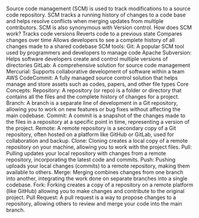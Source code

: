 Source code management (SCM) is used to track modifications to a source code repository. 
SCM tracks a running history of changes to a code base and helps resolve conflicts when merging updates from multiple contributors.
 SCM is also synonymous with Version control.
 How does SCM work? 
Tracks code versions
Reverts code to a previous state
Compares changes over time
Allows developers to see a complete history of all changes made to a shared codebase
SCM tools:
Git: A popular SCM tool used by programmers and developers to manage code 
Apache Subversion: Helps software developers create and control multiple versions of directories 
GitLab: A comprehensive solution for source code management 
Mercurial: Supports collaborative development of software within a team 
AWS CodeCommit: A fully managed source control solution that helps manage and store assets such as codes, papers, and other file types 
Core Concepts:
Repository:
A repository (or repo) is a folder or directory that contains all the files and the complete history of changes for a project. 
Branch:
A branch is a separate line of development in a Git repository, allowing you to work on new features or bug fixes without affecting the main codebase. 
Commit:
A commit is a snapshot of the changes made to the files in a repository at a specific point in time, representing a version of the project. 
Remote:
A remote repository is a secondary copy of a Git repository, often hosted on a platform like GitHub or GitLab, used for collaboration and backup. 
Clone:
Cloning creates a local copy of a remote repository on your machine, allowing you to work with the project files. 
Pull:
Pulling updates your local repository with changes from a remote repository, incorporating the latest code and commits. 
Push:
Pushing uploads your local changes (commits) to a remote repository, making them available to others. 
Merge:
Merging combines changes from one branch into another, integrating the work done on separate branches into a single codebase. 
Fork:
Forking creates a copy of a repository on a remote platform (like GitHub) allowing you to make changes and contribute to the original project. 
Pull Request:
A pull request is a way to propose changes to a repository, allowing others to review and merge your code into the main branch. 